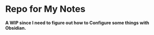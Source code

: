 # Repo for My Notes

**A WIP since I need to figure out how to Configure some things with Obsidian.**
